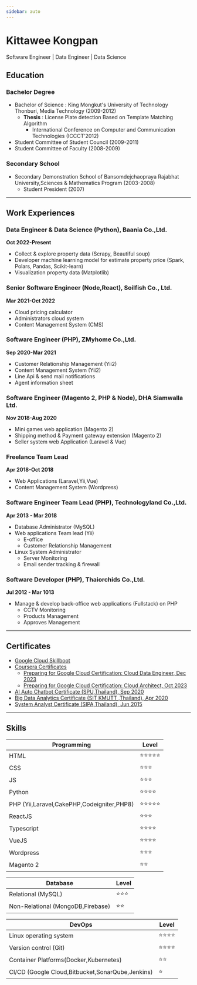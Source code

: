 ```yaml
---
sidebar: auto
---
```

# Kittawee Kongpan
Software Engineer | Data Engineer | Data Science

## Education

### Bachelor Degree
- Bachelor of Science : King Mongkut's University of Technology Thonburi, Media Technology (2009-2012)
  - **Thesis** : License Plate detection Based on Template Matching Algorithm
    - International Conference on Computer and Communication Technologies (ICCCT’2012)
- Student Committee of Student Council (2009-2011)
- Student Committee of Faculty (2008-2009)

### Secondary School
- Secondary Demonstration School of Bansomdejchaopraya Rajabhat University,Sciences & Mathematics Program (2003-2008)
    - Student President (2007)

----------------------------------------------------------------

## Work Experiences

### Data Engineer & Data Science (Python), Baania Co.,Ltd.
**Oct 2022-Present**

- Collect & explore property data (Scrapy, Beautiful soup)
- Developer machine learning model for estimate property price (Spark, Polars, Pandas, Scikit-learn)
- Visualization property data (Matplotlib)

### Senior Software Engineer (Node,React), Soilfish Co., Ltd.
**Mar 2021-Oct 2022**

- Cloud pricing calculator
- Administrators cloud system
- Content Management System (CMS)

### Software Engineer (PHP), ZMyhome Co.,Ltd.
**Sep 2020-Mar 2021**

- Customer Relationship Management (Yii2)
- Content Management System (Yii2)
- Line Api & send mail notifications
- Agent information sheet

### Software Engineer (Magento 2, PHP & Node), DHA Siamwalla Ltd.
**Nov 2018-Aug 2020**

- Mini games web application (Magento 2)
- Shipping method & Payment gateway extension (Magento 2)
- Seller system web Application (Laravel & Vue)

### Freelance Team Lead
**Apr 2018-Oct 2018**

- Web Applications (Laravel,Yii,Vue)
- Content Management System (Wordpress)

### Software Engineer Team Lead (PHP), Technologyland Co.,Ltd.
**Apr 2013 - Mar 2018**

- Database Administrator (MySQL)
- Web applications Team lead (Yii)
    - E-office
    - Customer Relationship Management
- Linux System Administrator
    - Server Monitoring
    - Email sender tracking & firewall

### Software Developer (PHP), Thaiorchids Co.,Ltd.
**Jul 2012 - Mar 1013**

- Manage & develop back-office web applications (Fullstack) on PHP
    - CCTV Monitoring
    - Products Management
    - Approves Management

----------------------------------------------------------------

## Certificates

- [Google Cloud Skillboot](https://www.cloudskillsboost.google/public_profiles/cdd5d465-cc8a-49ab-9368-9be21c2d8569)
- [Coursera Certificates](https://www.coursera.org/user/8ce46ab5a5f2b84264bbedb51bfac4fd)
  - [Preparing for Google Cloud Certification: Cloud Data Engineer, Dec 2023](https://www.coursera.org/account/accomplishments/specialization/RKHVBD92QSS2)
  - [Preparing for Google Cloud Certification: Cloud Architect, Oct 2023](https://www.coursera.org/account/accomplishments/specialization/945Q7YE77PTM)
- [AI Auto Chatbot Certificate (SPU,Thailand), Sep 2020](03-ai-auto-chatbot-certificate/)
- [Big Data Analytics Certificate (SIT KMUTT ,Thailand), Apr 2020](02-big-data-certificate/)
- [System Analyst  Certificate (SIPA,Thailand), Jun 2015](01-system-analyst-certificate/)

----------------------------------------------------------------

## Skills
| Programming                                | Level                          |
| ------------------------------------------ | ------------------------------ |
| HTML                                       | :star::star::star::star::star: |
| CSS                                        | :star::star::star:             |
| JS                                         | :star::star::star:             |
| Python                                     | :star::star::star::star:       |
| PHP (Yii,Laravel,CakePHP,Codeigniter,PHP8) | :star::star::star::star::star: |
| ReactJS                                    | :star::star::star:             |
| Typescript                                 | :star::star::star::star:       |
| VueJS                                      | :star::star::star::star:       |
| Wordpress                                  | :star::star::star:             |
| Magento 2                                  | :star::star:                   |

| Database                       | Level              |
| --------------------------------- | ------------------ |
| Relational (MySQL)                | :star::star::star: |
| Non-Relational (MongoDB,Firebase) | :star::star:       |



| DevOps                                           | Level                    |
| ------------------------------------------------ | ------------------------ |
| Linux operating system                           | :star::star::star::star: |
| Version control (Git)                            | :star::star::star::star: |
| Container Platforms(Docker,Kubernetes)           | :star::star:             |
| CI/CD (Google Cloud,Bitbucket,SonarQube,Jenkins) | :star:                   |
